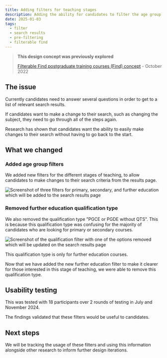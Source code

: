 ```yaml
---
title: Adding filters for teaching stages
description: Adding the ability for candidates to filter the age group they want to teach from the search results page.
date: 2025-01-03
tags:
  - filter
  - search results
  - pre-filtering
  - filterable find
---
```


> **This design concept was previously explored**
>
> [Filterable Find postgraduate training courses (Find) concept](/find-teacher-training/filterable-find-concept/) - October 2022

## The issue

Currently candidates need to answer several questions in order to get to a list of relevant search results.

If candidates want to make a change to their search, such as changing the subject, they need to go through all of the steps again.

Research has shown that candidates want the ability to easily make changes to their search without having to go back to the start.

## What we changed

### Added age group filters

We added new filters for the different stages of teaching, to allow candidates to make changes to their search criteria from the results page.

![Screenshot of three filters for primary, secondary, and further education which will be added to the search results page](find-filters-age-groups-jan-2025.png)

### Removed further education qualification type

We also removed the qualification type "PGCE or PGDE without QTS". This is because this qualification type was confusing for the majority of candidates who are looking for primary or secondary courses.

![Screenshot of the qualification filter with one of the options removed which will be updated on the search results page](find-filters-qualification-jan-2025.png)

This qualification type is only for further education courses.

Now that we have added the new further education filter to make it clearer for those interested in this stage of teaching, we were able to remove this qualification type.

## Usability testing

This was tested with 18 participants over 2 rounds of testing in July and November 2024.

The findings validated that these filters would be useful to candidates.

## Next steps

We will be tracking the usage of these filters and using this information alongside other research to inform further design iterations.
